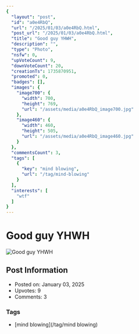 ```yaml
---
{
  "layout": "post",
  "id": "a0e4RbQ",
  "url": "/2025/01/03/a0e4RbQ.html",
  "post_url": "/2025/01/03/a0e4RbQ.html",
  "title": "Good guy YHWH",
  "description": "",
  "type": "Photo",
  "nsfw": 0,
  "upVoteCount": 9,
  "downVoteCount": 20,
  "creationTs": 1735870951,
  "promoted": 0,
  "badges": [],
  "images": {
    "image700": {
      "width": 700,
      "height": 769,
      "url": "/assets/media/a0e4RbQ_image700.jpg"
    },
    "image460": {
      "width": 460,
      "height": 505,
      "url": "/assets/media/a0e4RbQ_image460.jpg"
    }
  },
  "commentsCount": 3,
  "tags": [
    {
      "key": "mind blowing",
      "url": "/tag/mind-blowing"
    }
  ],
  "interests": [
    "wtf"
  ]
}
---
```


# Good guy YHWH

![Good guy YHWH](/assets/media/a0e4RbQ_image700.jpg)

## Post Information

- Posted on: January 03, 2025
- Upvotes: 9
- Comments: 3

### Tags

- [mind blowing](/tag/mind blowing)
